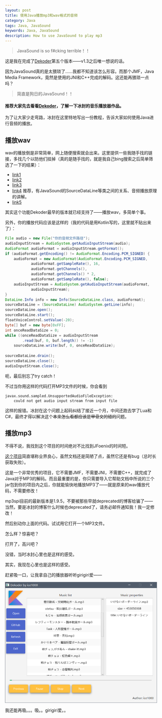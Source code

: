 ```yaml
---
layout: post
title: 使用Java播放mp3和wav格式的音频
category: Java
tags: Java, JavaSound
keywords: Java, JavaSound
description: How to use JavaSound to play mp3
---
```


> JavaSound is so f#cking terrible！！

这是我在完成了[Dekoder](https://github.com/ice1000/Dekoder)第五个版本——v1.3之后唯一想说的话。

因为JavaSound真的是太猥琐了……我都不知道该怎么形容。而那个JMF，Java Media Framework，竟然是使用的JNI和C++完成的解码。这还能再猥琐一点吗？

> 简直是狗日的JavaSound！！

#### 推荐大家先去看看[Dekoder](https://github.com/ice1000/Dekoder)，了解一下冰封的音乐播放器作品。

为了让大家少走弯路，冰封在这里特地写出一份教程，告诉大家如何使用Java进行音频的播放。

## 播放wav

wav的播放倒是非常简单，网上随便搜索就会出来。这里提供一些我随手找的链接，多找几个以防他们挂掉（真的是随手找的，就是我自己bing搜索之后简单筛选了一下的结果）：

- [link1](http://www.anyexample.com/programming/java/java_play_wav_sound_file.xml)
- [link2](http://blog.163.com/penghaimin138@126/blog/static/1336243962009103010149510)
- [link3](http://blog.csdn.net/zi_jun/article/details/7971846)
- [link4](http://tech.163.com/tm/030531/030531_95896.html) 推荐，有JavaSound的SourceDataLine等类之间的关系、音频播放原理的讲解。
- [link5](http://blog.csdn.net/jgd28/article/details/4566672)

其实这个功能Dekoder最早的版本就已经支持了——播放wav，多简单个事。

另外，你的播放代码应该是这样的（我的代码是用Kotlin写的，这里就不贴出来了）：

```java
File audio = new File("你的音频文件路径");
audioInputStream = AudioSystem.getAudioInputStream(audio);
AudioFormat audioFormat = audioInputStream.getFormat();
if (audioFormat.getEncoding() != AudioFormat.Encoding.PCM_SIGNED) {
	audioFormat = new AudioFormat(AudioFormat.Encoding.PCM_SIGNED,
			audioFormat.getSampleRate(), 16,
			audioFormat.getChannels(),
			audioFormat.getChannels() * 2,
			audioFormat.getSampleRate(), false);
	audioInputStream = AudioSystem.getAudioInputStream(audioFormat,
			audioInputStream);
}
DataLine.Info info = new Info(SourceDataLine.class, audioFormat);
sourceDataLine = (SourceDataLine) AudioSystem.getLine(info);
sourceDataLine.open();
sourceDataLine.start();
floatVoiceControl.setValue(-20);
byte[] buf = new byte[0xFF];
int onceReadDataSize = 0;
while ((onceReadDataSize = audioInputStream
		.read(buf, 0, buf.length)) != -1)
	sourceDataLine.write(buf, 0, onceReadDataSize);

sourceDataLine.drain();
sourceDataLine.close();
audioInputStream.close();
```

呃，最后别忘了try catch！

不过当你用这样的代码打开MP3文件的时候，你会看到 

```
javax.sound.sampled.UnsupportedAudioFileException: 
	could not get audio input stream from input file
```

这样的报错。冰封在这个问题上起码纠结了接近一个月，中间还跑去学了Lua和C#，最终才得以解决这个~~本来怎么看都应该是甲骨文的错的~~问题。

## 播放mp3

不得不说，我找到这个项目的时间绝对不比找到JFoenix的时间短。

[这个项目](http://www.javazoom.net/mp3spi/sources.html)简直堪称业界良心，虽然文档还是简陋了点，虽然它还是有bug（总时长获取失败）。

这是一个非常优秀的项目，它不需要JMF，不需要JNI，不需要C++，就完成了Java对于MP3的解码。而且最重要的是，你只需要导入它帮助文档中所说的三个jar包到你的项目内之后，你就能愉快地播放MP3了——就是原来的wav播放代码，不需要修改！

mp3spi目前的最新版本是1.9.5，不要被那些早就deprecated的博客给骗了——当然，要是冰封的博客什么时候也deprecated了，请务必邮件通知我！我一定修改！

然后别动你上面的代码。试试用它打开一个MP3文件。

怎么样？惊喜吧？

打开了，高兴吧？

没错，当时冰封心里也是这样的感受。

其实，我现在心里也是这样的感受。

赶紧吸一口，让我拿自己的播放器听听girigiri爱——

<p><img src="/../../../assets/images/java/javasound/1.png" align="center"></p>

我还能再吸。。。吸。。girigiri爱。。

